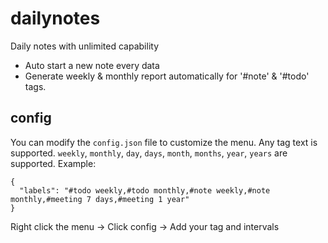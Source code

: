 # dailynotes
Daily notes with  unlimited capability
- Auto start a new note every data
- Generate weekly & monthly report automatically for '#note' & '#todo' tags.

## config

You can modify the `config.json` file to customize the menu. Any tag text is supported. `weekly`, `monthly`, `day`, `days`, `month`, `months`, `year`, `years` are supported. Example:

```
{
  "labels": "#todo weekly,#todo monthly,#note weekly,#note monthly,#meeting 7 days,#meeting 1 year"
}
```

Right click the menu -> Click config -> Add your tag and intervals


